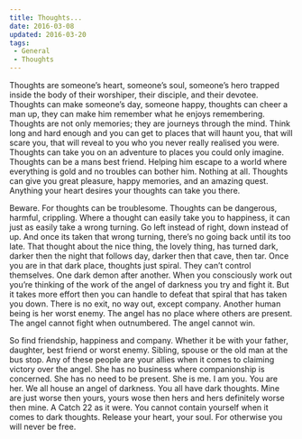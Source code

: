 ```yaml
---
title: Thoughts...
date: 2016-03-08
updated: 2016-03-20
tags:
 - General
 - Thoughts
---
```


<p>Thoughts are someone’s heart, someone’s soul, someone’s hero trapped inside the body of their worshiper, their disciple, and their devotee. Thoughts can make someone’s day, someone happy, thoughts can cheer a man up, they can make him remember what he enjoys remembering. Thoughts are not only memories; they are journeys through the mind. Think long and hard enough and you can get to places that will haunt you, that will scare you, that will reveal to you who you never really realised you were. Thoughts can take you on an adventure to places you could only imagine. Thoughts can be a mans best friend. Helping him escape to a world where everything is gold and no troubles can bother him. Nothing at all. Thoughts can give you great pleasure, happy memories, and an amazing quest. Anything your heart desires your thoughts can take you there.<br></p>





<p>Beware. For thoughts can be troublesome. Thoughts can be dangerous, harmful, crippling. Where a thought can easily take you to happiness, it can just as easily take a wrong turning. Go left instead of right, down instead of up. And once its taken that wrong turning, there’s no going back until its too late. That thought about the nice thing, the lovely thing, has turned dark, darker then the night that follows day, darker then that cave, then tar. Once you are in that dark place, thoughts just spiral. They can’t control themselves. One dark demon after another. When you consciously work out you’re thinking of the work of the angel of darkness you try and fight it. But it takes more effort then you can handle to defeat that spiral that has taken you down. There is no exit, no way out, except company. Another human being is her worst enemy. The angel has no place where others are present. The angel cannot fight when outnumbered. The angel cannot win.</p>







<p>So find friendship, happiness and company. Whether it be with your father, daughter, best friend or worst enemy. Sibling, spouse or the old man at the bus stop. Any of these people are your allies when it comes to claiming victory over the angel. She has no business where companionship is concerned. She has no need to be present. She is me. I am you. You are her. We all house an angel of darkness. You all have dark thoughts. Mine are just worse then yours, yours wose then hers and hers definitely worse then mine. A Catch 22 as it were. You cannot contain yourself when it comes to dark thoughts. Release your heart, your soul. For otherwise you will never be free.</p>